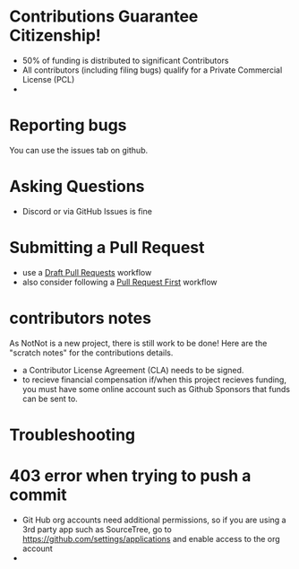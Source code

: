 # Contributions Guarantee Citizenship!
- 50% of funding is distributed to significant Contributors
- All contributors (including filing bugs) qualify for a Private Commercial License (PCL)
- 


# Reporting bugs

You can use the issues tab on github.


# Asking Questions

- Discord or via GitHub Issues is fine

# Submitting a Pull Request

- use a [Draft Pull Requests](https://github.blog/2019-02-14-introducing-draft-pull-requests/) workflow
- also consider following a [Pull Request First](https://carlosperez.medium.com/pull-request-first-f6bb667a9b6) workflow










# contributors notes
As NotNot is a new project, there is still work to be done!   Here are the "scratch notes" for the contributions details.


- a Contributor License Agreement (CLA) needs to be signed.
- to recieve financial compensation if/when this project recieves funding, you must have some online account such as Github Sponsors that funds can be sent to.


# Troubleshooting

# 403 error when trying to push a commit
- Git Hub org accounts need additional permissions, so if you are using a 3rd party app such as SourceTree, go to https://github.com/settings/applications and enable access to the org account
- 